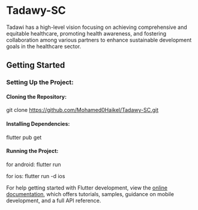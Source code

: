 # Tadawy-SC
Tadawi has a high-level vision focusing on achieving comprehensive and equitable healthcare, promoting health awareness, and fostering collaboration among various partners to enhance sustainable development goals in the healthcare sector.

## Getting Started

### Setting Up the Project:

#### Cloning the Repository:
git clone https://github.com/Mohamed0Haikel/Tadawy-SC.git

#### Installing Dependencies:
flutter pub get

#### Running the Project:
for android:
flutter run

for ios: 
flutter run -d ios

For help getting started with Flutter development, view the
[online documentation](https://docs.flutter.dev/), which offers tutorials,
samples, guidance on mobile development, and a full API reference.
